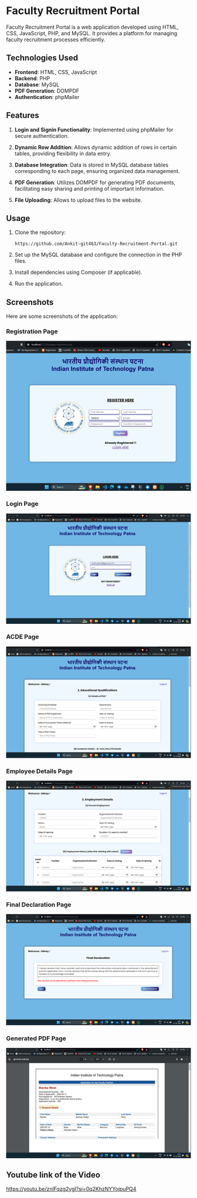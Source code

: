 # Faculty Recruitment Portal

Faculty Recruitment Portal is a web application developed using HTML, CSS, JavaScript, PHP, and MySQL. It provides a platform for managing faculty recruitment processes efficiently.


## Technologies Used

- **Frontend**: HTML, CSS, JavaScript
- **Backend**: PHP
- **Database**: MySQL
- **PDF Generation**: DOMPDF
- **Authentication**: phpMailer


## Features

1. **Login and Signin Functionality**: Implemented using phpMailer for secure authentication.

2. **Dynamic Row Addition**: Allows dynamic addition of rows in certain tables, providing flexibility in data entry.

3. **Database Integration**: Data is stored in MySQL database tables corresponding to each page, ensuring organized data management.

4. **PDF Generation**: Utilizes DOMPDF for generating PDF documents, facilitating easy sharing and printing of important information.
   
5. **File Uploading**: Allows to upload files to the website. 




## Usage

1. Clone the repository:

    ```
    https://github.com/Ankit-git463/Faculty-Recruitment-Portal.git

    ```

2. Set up the MySQL database and configure the connection in the PHP files.

3. Install dependencies using Composer (if applicable).

4. Run the application.

## Screenshots

Here are some screenshots of the application:

### Registration Page
![Registration Page](screenshots/registration.png)

### Login Page
![Login Page](screenshots/Login.png)

### ACDE Page
![ACDE Page](screenshots/acde.png)

### Employee Details Page
![Employee Details Page](screenshots/emp-details.png)

### Final Declaration Page
![Final Declaration Page](screenshots/finaldeclaration.png)

### Generated PDF Page
![Generated PDF Page](screenshots/Generatedpdf.png)



## Youtube link of the Video
 https://youtu.be/znlFqzg2ygI?si=0q2KhzNYYojpuPQ4 
